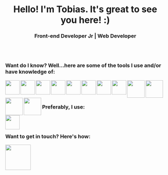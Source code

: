 <head>
<h1 align="center">Hello! I'm Tobias. It's great to see you here! :)</h1>
<h3 align="center">Front-end Developer Jr | Web Developer</h3>
</head>
<br></br>
<h3>Want do I know? Well...here are some of the tools I use and/or have knowledge of:</h3>


<img height=45 width=45 align=left src="https://cdn.jsdelivr.net/gh/devicons/devicon/icons/git/git-original.svg" />
<img height=45 width=45 align=left src="https://cdn.jsdelivr.net/gh/devicons/devicon/icons/github/github-original.svg" />
<img height=45 width=45 align=left src="https://cdn.jsdelivr.net/gh/devicons/devicon/icons/html5/html5-original-wordmark.svg" />
<img height=45 width=45 align=left src="https://cdn.jsdelivr.net/gh/devicons/devicon/icons/css3/css3-original-wordmark.svg" />
<img height=45 width=45 align=left src="https://cdn.jsdelivr.net/gh/devicons/devicon/icons/javascript/javascript-original.svg" />
<img height=45 width=45 align=left src="https://cdn.jsdelivr.net/gh/devicons/devicon/icons/sass/sass-original.svg" />
<img height=45 width=45 align=left src="https://cdn.jsdelivr.net/gh/devicons/devicon/icons/webpack/webpack-original.svg" />
<img height=45 width=45 align=left src="https://cdn.jsdelivr.net/gh/devicons/devicon/icons/babel/babel-original.svg" />
<img height=55 width=55 align=left src="https://cdn.jsdelivr.net/gh/devicons/devicon/icons/nodejs/nodejs-original-wordmark.svg" />
<img height=55 width=55 align=left src="https://cdn.jsdelivr.net/gh/devicons/devicon/icons/npm/npm-original-wordmark.svg" />
<img height=55 width=55 align=left src="https://cdn.jsdelivr.net/gh/devicons/devicon/icons/heroku/heroku-original-wordmark.svg" />
<img height=55 width=55 align=left src="https://cdn.jsdelivr.net/gh/devicons/devicon/icons/neo4j/neo4j-original-wordmark.svg" />




<br>
<br>
<br>
<h3>Preferably, I use:</h3>
<img height=45 width=45 align=left src="https://cdn.jsdelivr.net/gh/devicons/devicon/icons/vscode/vscode-original.svg" />



<br></br>
<h3>Want to get in touch? Here's how:</h3>
<a href="https://www.linkedin.com/in/tobias-sirianni/" target="_blank"><img height=80 width=80 src="https://cdn.jsdelivr.net/gh/devicons/devicon/icons/linkedin/linkedin-original-wordmark.svg" />
</a>
